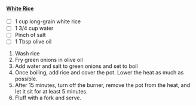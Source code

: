 #### [White Rice](https://www.seriouseats.com/recipes/2008/04/essentials-how-to-cook-rice.html)
- [ ] 1 cup long-grain white rice
- [ ] 1 3/4 cup water
- [ ] Pinch of salt
- [ ] 1 Tbsp olive oil

1. Wash rice
1. Fry green onions in olive oil
1. Add water and salt to green onions and set to boil
1. Once boiling, add rice and cover the pot. Lower the heat as much as possible.
1. After 15 minutes, turn off the burner, remove the pot from the heat, and let it sit for at least 5 minutes.
1. Fluff with a fork and serve.